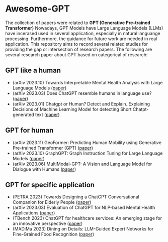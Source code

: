# Awesome-GPT
The collection of papers were related to **GPT (Generative Pre-trained Transformer)**
Nowadays, GPT Models have Large Language Models (LLMs) have incerased used in several application, especially in natural languange processing. Furthermore, the guidance for future work are needed in real application. This repository aims to record several related studies for providing the gap or intersection of research papers. The following are several research paper about GPT based on categorical of research:
## GPT like a human
* (arXiv 2023.10) Towards Interpretable Mental Health Analysis with Large Language Models ([paper](https://arxiv.org/pdf/2304.03347.pdf))
* (arXiv 2023.03) Does ChatGPT resemble humans in language use? ([paper](https://arxiv.org/pdf/2303.08014.pdf))
* (arXiv 2023.01) Chatgpt or Human? Detect and Explain. Explaining Decisions of Machine Learning Model for detecting Short Chatpt-generated text ([paper](https://arxiv.org/pdf/2301.13852.pdf))
## GPT for human
* (arXiv 2023.11) GeoFormer: Predicting Human Mobility using Generative Pre-trained Transformer (GPT) ([paper](https://arxiv.org/pdf/2311.05092.pdf))
* (arXiv 2023.10) GraphGPT: Graph Instruction Tuning for Large Language Models ([paper](https://arxiv.org/pdf/2310.13023.pdf))
* (arXiv 2023.06) MultiModal-GPT: A Vision and Language Model for Dialogue with Humans ([paper](https://arxiv.org/abs/2305.04790))
## GPT for specific application
* (PETRA 2023) Towards Designing a ChatGPT Conversational Companion for Elderly People ([paper](https://dl.acm.org/doi/10.1145/3594806.3596572))
* (arXiv 2023.03) Evaluation of ChatGPT for NLP-based Mental Health Applications ([paper](https://arxiv.org/pdf/2303.15727.pdf))
* (TBench 2023) ChatGPT for healthcare services: An emerging stage for an innovative perspective ([paper](https://pdf.sciencedirectassets.com/780145/1-s2.0-S2772485923X00039/1-s2.0-S2772485923000224/main.pdf?X-Amz-Security-Token=IQoJb3JpZ2luX2VjECUaCXVzLWVhc3QtMSJIMEYCIQCWVvGPQTDMuDoPgMYYVXjeogX5CMSEuk8ViSrkrRfjvQIhALEHjZuyc36xoAQMsoKbQkDmYa1UPF6siOwIBaTtHTXnKrIFCG4QBRoMMDU5MDAzNTQ2ODY1IgxeBDdF%2BFe1V9h5O%2BAqjwVfQ0cktg08BOL3Mgn0sNNbLWdhbYc8vhomSmGpGOJnUnIcApu2VSVY8toB7PoJdzJY8U7UXda5%2B2P1f1cyTNVAYofOkDYLjg3JqFnslMG52pQ%2BhkQAlJS7Bi0GL2czmockHACo8U3ocOVVFU2sg7WYKYWXXoCq95BMWLzC72KWxXf04A9u4OtpEauRYowKQMctWy0cB%2Fq8IDCccVo7ZgTxsRvZONu%2B1Uo3Nbxft886CJIbabo3T6ro6AwqoK9JmCMW8%2Beu2esrT2yIySI2o8c%2FaPbY0CETYcbUWfS2I6mScArb0zYd20WhzaqNWWajBXTAQwskVT0HYaYEtPn1dkNhqyyA2h65wUf2OlLeC0Hzbh3QjT%2FvWXohtTS4LQXIl3vSeWMYw3UH4zuxVAKN3Z4hSCV0r91iahdD1z9nFSBxXTTNYzRqN6w9q01TuaVFSbvL%2BB6G%2BOrmNPgU1LLoKgUzsHOlga%2Bqz0Xn6Yv6mfDhj%2FNQ6zOaMxg6MyGlP1D4YHJnOZLv5iEnq6YV2N6xXpZDbXHEVwy5%2BaN6GKfKsuPGsMqqF74Dq2TWoTLGh%2BxAWrttyyQ1WErmLY4G5mOa0cg4SnWBr7Wi6cotZxRrNveXsJAmstpW%2BBvQQBYPr41esQA4UFM6yw3a%2BwJMnkgsCgqEoCMDuiLLtqvOSaeUpRFnWTeFCG%2FlMuTqAPjWUsKXRb6440yWhTDKWrKwVK7DZqMSRvktv0OpvT7mCiQFm1ObXanju%2BMzWAnxRdpLTkAW7dR%2B4gvbADXC5XjzQ1NkEwV5knGuuvwep9c0jLDaIxzcDR%2FTwJJUIChnjy8r8Dfu1ejM1bvyXNdr1x7yrXgGsB3XtFmG2inUzbLDZBvm09ElMJGg0aoGOrABum5woiTMZXwc0SiMDZjVsNca3a8acV9G98eYg5w6M9FLDnF4jQ0%2Bt%2F5bl1UJz%2FAUHjdJ2lXP3EasnQCU7XCQkLB5VDa8m2Ljwd00F80BMCc5S1egXfHdRF6BflO6TwV6vzA8kRA09%2BwiDjv7zqA4oGTfgX6G7v35tqMGtU%2BWTaTpcIk2zaF85BObXCrJp3ve%2BIoc9%2BA6D82AsC1EWqa%2F7B8LD4PLLti2FQUS0p%2B3Qws%3D&X-Amz-Algorithm=AWS4-HMAC-SHA256&X-Amz-Date=20231115T052453Z&X-Amz-SignedHeaders=host&X-Amz-Expires=300&X-Amz-Credential=ASIAQ3PHCVTYR2327DVS%2F20231115%2Fus-east-1%2Fs3%2Faws4_request&X-Amz-Signature=0b22187a7a12820b78add479862ee9ed5e67f8cbd04584779a7c3a62a182d19e&hash=e14100993adb35f9473dd7cbfdf95d24fdef4b519bb93dce41973beb189f130a&host=68042c943591013ac2b2430a89b270f6af2c76d8dfd086a07176afe7c76c2c61&pii=S2772485923000224&tid=spdf-68442ee8-1ebd-48ee-8d78-e94a695f736f&sid=01c015c29c57a04a4458d2b22ee6256a0a39gxrqa&type=client&tsoh=d3d3LnNjaWVuY2VkaXJlY3QuY29t&ua=0c1f585d5751525553&rr=826512085a8919f9&cc=jp))
* (MADiMa 2023) Dining on Details: LLM-Guided Expert Networks for Fine-Grained Food Recognition ([paper](https://dl.acm.org/doi/10.1145/3607828.3617797))
